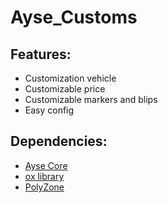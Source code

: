 # Ayse_Customs

## Features:
* Customization vehicle
* Customizable price
* Customizable markers and blips
* Easy config

## Dependencies:
* [Ayse Core](https://github.com/ayse-framework/Ayse_Core)
* [ox library](https://github.com/overextended/ox_lib/releases)
* [PolyZone](https://github.com/mkafrin/PolyZone/releases)
